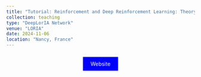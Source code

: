 ```yaml
---
title: "Tutorial: Reinforcement and Deep Reinforcement Learning: Theory and Hands-On Lab for Setting Up a Training Environment"
collection: teaching
type: "DeepLorIA Network"
venue: "LORIA"
date: 2024-11-06
location: "Nancy, France"
---
```

<p align="center">
<a href="https://gitlab.inria.fr/fterrano/deeploria" style="background-color: blue; color: white; padding: 10px 20px; text-align: center; text-decoration: none; display: inline-block; margin: 10px 5px; cursor: pointer;">Website</a>
</p>